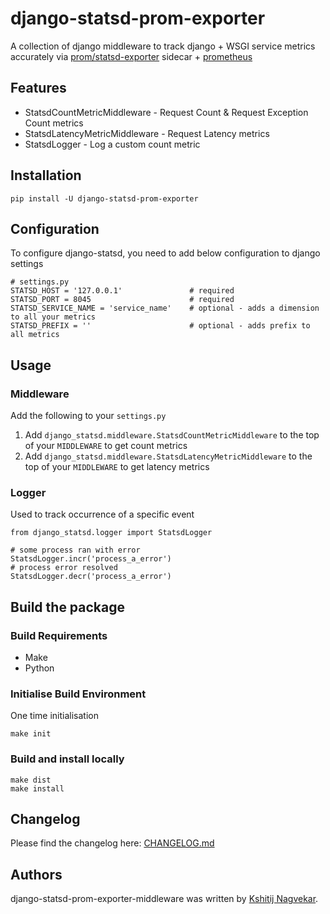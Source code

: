 # django-statsd-prom-exporter

A collection of django middleware to track django + WSGI service metrics accurately via [prom/statsd-exporter](https://github.com/prometheus/statsd_exporter) sidecar + [prometheus](https://prometheus.io/)

## Features
* StatsdCountMetricMiddleware - Request Count & Request Exception Count metrics
* StatsdLatencyMetricMiddleware - Request Latency metrics
* StatsdLogger - Log a custom count metric


## Installation
```
pip install -U django-statsd-prom-exporter
```


## Configuration

To configure django-statsd, you need to add below configuration to django settings

```
# settings.py
STATSD_HOST = '127.0.0.1'               # required
STATSD_PORT = 8045                      # required
STATSD_SERVICE_NAME = 'service_name'    # optional - adds a dimension to all your metrics
STATSD_PREFIX = ''                      # optional - adds prefix to all metrics

```


## Usage

### Middleware
Add the following to your `settings.py`
1. Add `django_statsd.middleware.StatsdCountMetricMiddleware` to the top of your `MIDDLEWARE` to get count metrics
2. Add `django_statsd.middleware.StatsdLatencyMetricMiddleware` to the top of your `MIDDLEWARE` to get latency metrics

### Logger
Used to track occurrence of a specific event
```
from django_statsd.logger import StatsdLogger

# some process ran with error
StatsdLogger.incr('process_a_error')
# process error resolved
StatsdLogger.decr('process_a_error')
```


## Build the package

### Build Requirements
- Make
- Python

### Initialise Build Environment
One time initialisation
```
make init
```

### Build and install locally
```
make dist
make install
```


## Changelog

Please find the changelog here: [CHANGELOG.md](CHANGELOG.md)


## Authors

django-statsd-prom-exporter-middleware was written by [Kshitij Nagvekar](mailto:kshitij.nagvekar@workindia.in).

